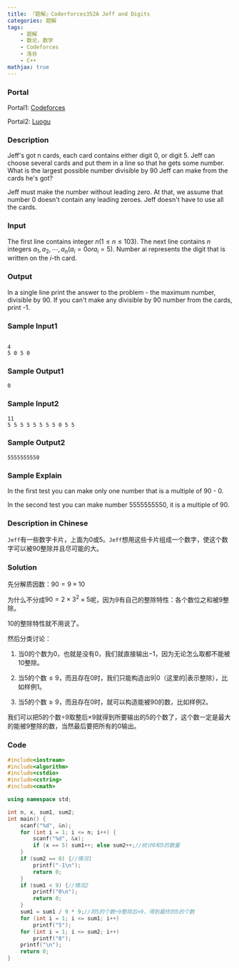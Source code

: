 ```yaml
---
title: 『题解』Coderforces352A Jeff and Digits
categories: 题解
tags:
    - 题解
    - 数论，数学
    - Codeforces
    - 洛谷
    - C++
mathjax: true
---
```


### Portal

Portal1: [Codeforces](http://codeforces.com/problemset/problem/352/A)

Portal2: [Luogu](https://www.luogu.com.cn/problem/CF352A)

<!-- more -->

### Description

Jeff's got n cards, each card contains either digit 0, or digit 5. Jeff can choose several cards and put them in a line so that he gets some number. What is the largest possible number divisible by 90 Jeff can make from the cards he's got?

Jeff must make the number without leading zero. At that, we assume that number 0 doesn't contain any leading zeroes. Jeff doesn't have to use all the cards.
### Input

The first line contains integer $n (1 \le n \le 103)$. The next line contains $n$ integers $a_1, a_2, \cdots , a_n (a_i = 0 or a_i = 5)$. Number ai represents the digit that is written on the $i$-th card.

### Output

In a single line print the answer to the problem - the maximum number, divisible by 90. If you can't make any divisible by 90 number from the cards, print -1.

### Sample Input1

```

4
5 0 5 0
```

### Sample Output1

```
0
```

### Sample Input2

```
11
5 5 5 5 5 5 5 5 0 5 5
```

### Sample Output2

```
5555555550
```

### Sample Explain

In the first test you can make only one number that is a multiple of 90 - 0.

In the second test you can make number $5555555550$, it is a multiple of 90.

### Description in Chinese

`Jeff`有一些数字卡片，上面为$0$或$5$。`Jeff`想用这些卡片组成一个数字，使这个数字可以被$90$整除并且尽可能的大。

### Solution

先分解质因数：$90 = 9 \times 10$

为什么不分成$90 = 2 \times 3^2 \times 5$呢，因为$9$有自己的整除特性：各个数位之和被$9$整除。

$10$的整除特性就不用说了。

然后分类讨论：

1. 当$0$的个数为$0$，也就是没有$0$，我们就直接输出$-1$，因为无论怎么取都不能被$10$整除。

1. 当$5$的个数$\le 9$，而且存在$0$时，我们只能构造出$9 | 0$（这里的$|$表示整除），比如样例$1$。

1. 当$5$的个数$\ge 9$，而且存在$0$时，就可以构造能被$90$的数，比如样例$2$。

我们可以把$5$的个数$\div 9$取整后$\times 9$就得到所要输出的$5$的个数了，这个数一定是最大的能被9整除的数，当然最后要把所有的$0$输出。

### Code

```cpp
#include<iostream>
#include<algorithm>
#include<cstdio>
#include<cstring>
#include<cmath>

using namespace std;

int n, x, sum1, sum2;
int main() {
    scanf("%d", &n);
    for (int i = 1; i <= n; i++) {
        scanf("%d", &x);
        if (x == 5) sum1++; else sum2++;//统计0和5的数量
    }
    if (sum2 == 0) {//情况1
        printf("-1\n");
        return 0;
    }
    if (sum1 < 9) {//情况2
        printf("0\n");
        return 0;
    }
    sum1 = sum1 / 9 * 9;//将5的个数÷9整除后×9，得到最终的5的个数
    for (int i = 1; i <= sum1; i++)
        printf("5");
    for (int i = 1; i <= sum2; i++)
        printf("0");
    printf("\n");
    return 0;
}
```
